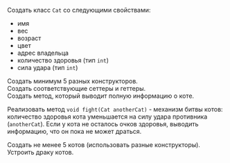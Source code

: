 Создать класс `Cat` со следующими свойствами:
- имя
- вес
- возраст
- цвет 
- адрес владельца 
- количество здоровья (тип `int`)
- сила удара (тип `int`)
 
Создать минимум 5 разных конструкторов.  
Создать соответствующие сеттеры и геттеры.  
Создать метод, который выводит полную информацию о коте.  
        
Реализовать метод `void fight(Cat anotherCat)` -  механизм битвы котов: количество здоровья кота уменьшается на силу 
удара противника (`anotherCat`). Если у кота не осталось очков здоровья, выводить информацию, что он пока не может 
драться.

Создать не менее 5 котов (использовать разные конструкторы).  
Устроить драку котов.